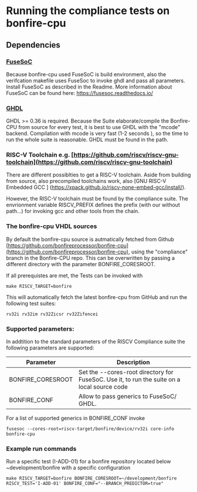 # Running the compliance tests on bonfire-cpu



## Dependencies
### [FuseSoC](https://github.com/olofk/fusesoc)
Because bonfire-cpu used FuseSoC is build environment, also the verifcation makefile uses FuseSoc to invoke ghdl and pass all parameters. Install FuseSoC as described in the Readme. More information about FuseSoC can be found here: https://fusesoc.readthedocs.io/

### [GHDL](https://github.com/ghdl/ghdl)
GHDL >= 0.36 is required. 
Because the Suite  elaborate/compile the Bonfire-CPU from source for every test, it is best to use GHDL with the "mcode" backend. 
Compilation with mcode is very fast (1-2 seconds ), so the time to run the whole suite is reasonable. 
GHDL must be found in the path. 


### RISC-V Toolchain e.g. [https://github.com/riscv/riscv-gnu-toolchain](https://github.com/riscv/riscv-gnu-toolchain)
There are different possiblties to get a RISC-V toolchain. Aside from building from source, also precompiled toolchains work, also [GNU RISC-V Embedded GCC ] (https://xpack.github.io/riscv-none-embed-gcc/install/).

However, the RISC-V toolchain must be found by the compliance suite. The envrionment variable RISCV_PREFIX defines the prefix (with our without path...) for invoking gcc and other tools from the chain. 

### The bonfire-cpu VHDL sources
By default the bonfire-cpu source is autmatically fetched from Github [https://github.com/bonfireprocessor/bonfire-cpu](https://github.com/bonfireprocessor/bonfire-cpu), using the "compliance" branch in the Bonfire-CPU repo. 
This can be overwritten by passing a different directory with the parameter BONFIRE_CORESROOT.


If all prerequistes are met, the Tests can be invoked with 

    make RISCV_TARGET=bonfire

This will automatically fetch the latest bonfire-cpu from GitHub and run the following test suites:

    rv32i rv32im rv32Zicsr rv32Zifencei

### Supported parameters:

In addtition to the standard parameters of the RISCV Compliance suite the following parameters are supported:


| Parameter | Description  |
|-----------|--------------|
|BONFIRE_CORESROOT| Set the --cores-root directory for FuseSoC. Use it, to run the suite on a local source code|
|BONFIRE_CONF | Allow to pass generics to FuseSoC/ GHDL. |

For a list of supported generics in BONFIRE_CONF invoke

    fusesoc --cores-root=riscv-target/bonfire/device/rv32i core-info bonfire-cpu

### Example run commands
Run a specific test (I-ADD-01) for a bonfire repository located below ~development/bonfire with a specific configuration

    make RISCV_TARGET=bonfire BONFIRE_CORESROOT=~/development/bonfire RISCV_TEST='I-ADD-01' BONFIRE_CONF="--BRANCH_PREDICTOR=true"
